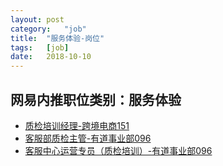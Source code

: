 ```yaml
---
layout:	post
category:	"job"
title:	"服务体验-岗位"
tags:	[job]
date:	2018-10-10
---
```

## 网易内推职位类别：服务体验
- [质检培训经理-跨境电商151](http://bole.netease.com/position/h5/detail.do?id=11704&rcode=D1O21582aT)
- [客服部质检主管-有道事业部096](http://bole.netease.com/position/h5/detail.do?id=10396&rcode=D1O21582aT)
- [客服中心运营专员（质检培训）-有道事业部096](http://bole.netease.com/position/h5/detail.do?id=8717&rcode=D1O21582aT)

